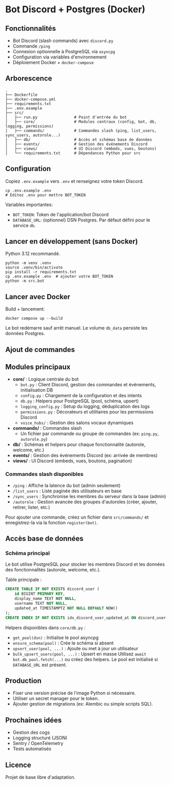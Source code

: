 # Bot Discord + Postgres (Docker)

## Fonctionnalités
- Bot Discord (slash commands) avec `discord.py`
- Commande `/ping`
- Connexion optionnelle à PostgreSQL via `asyncpg`
- Configuration via variables d'environnement
- Déploiement Docker + `docker-compose`

## Arborescence
```
.
├── Dockerfile
├── docker-compose.yml
├── requirements.txt
├── .env.example
├── src/
│   ├── run.py                # Point d'entrée du bot
│   ├── core/                 # Modules centraux (config, bot, db, logging, permissions)
│   ├── commands/             # Commandes slash (ping, list_users, sync_users, autorole...)
│   ├── db/                   # Accès et schémas base de données
│   ├── events/               # Gestion des événements Discord
│   ├── views/                # UI Discord (embeds, vues, boutons)
│   └── requirements.txt      # Dépendances Python pour src
```

## Configuration
Copiez `.env.example` vers `.env` et renseignez votre token Discord.

```
cp .env.example .env
# Éditez .env pour mettre BOT_TOKEN
```

Variables importantes:
- `BOT_TOKEN`: Token de l'application/bot Discord
- `DATABASE_URL`: (optionnel) DSN Postgres. Par défaut défini pour le service `db`.

## Lancer en développement (sans Docker)
Python 3.12 recommandé.

```
python -m venv .venv
source .venv/bin/activate
pip install -r requirements.txt
cp .env.example .env  # ajouter votre BOT_TOKEN
python -m src.bot
```

## Lancer avec Docker
Build + lancement:
```
docker compose up --build
```
Le bot redémarre sauf arrêt manuel. Le volume `db_data` persiste les données Postgres.

## Ajout de commandes
## Modules principaux

- **core/** : Logique centrale du bot
	- `bot.py` : Client Discord, gestion des commandes et événements, initialisation DB
	- `config.py` : Chargement de la configuration et des intents
	- `db.py` : Helpers pour PostgreSQL (pool, schéma, upsert)
	- `logging_config.py` : Setup du logging, déduplication des logs
	- `permissions.py` : Décorateurs et utilitaires pour les permissions Discord
	- `voice_hubs/` : Gestion des salons vocaux dynamiques
- **commands/** : Commandes slash
	- Un fichier par commande ou groupe de commandes (ex: `ping.py`, `autorole.py`)
- **db/** : Schémas et helpers pour chaque fonctionnalité (autorole, welcome, etc.)
- **events/** : Gestion des événements Discord (ex: arrivée de membres)
- **views/** : UI Discord (embeds, vues, boutons, pagination)
### Commandes slash disponibles

- `/ping` : Affiche la latence du bot (admin seulement)
- `/list_users` : Liste paginée des utilisateurs en base
- `/sync_users` : Synchronise les membres du serveur dans la base (admin)
- `/autorole` : Gestion avancée des groupes d'autoroles (créer, ajouter, retirer, lister, etc.)

Pour ajouter une commande, créez un fichier dans `src/commands/` et enregistrez-la via la fonction `register(bot)`.

## Accès base de données
### Schéma principal

Le bot utilise PostgreSQL pour stocker les membres Discord et les données des fonctionnalités (autorole, welcome, etc.).

Table principale :
```sql
CREATE TABLE IF NOT EXISTS discord_user (
	id BIGINT PRIMARY KEY,
	display_name TEXT NOT NULL,
	username TEXT NOT NULL,
	updated_at TIMESTAMPTZ NOT NULL DEFAULT NOW()
);
CREATE INDEX IF NOT EXISTS idx_discord_user_updated_at ON discord_user(updated_at DESC);
```

Helpers disponibles dans `core/db.py` :
- `get_pool(dsn)` : Initialise le pool asyncpg
- `ensure_schema(pool)` : Crée le schéma si absent
- `upsert_user(pool, ...)` : Ajoute ou met à jour un utilisateur
- `bulk_upsert_users(pool, ...)` : Upsert en masse
Utilisez `await bot.db_pool.fetch(...)` ou créez des helpers. Le pool est initialisé si `DATABASE_URL` est présent.

## Production
- Fixer une version précise de l'image Python si nécessaire.
- Utiliser un secret manager pour le token.
- Ajouter gestion de migrations (ex: Alembic ou simple scripts SQL).

## Prochaines idées
- Gestion des cogs
- Logging structuré (JSON)
- Sentry / OpenTelemetry
- Tests automatisés

## Licence
Projet de base libre d'adaptation.
